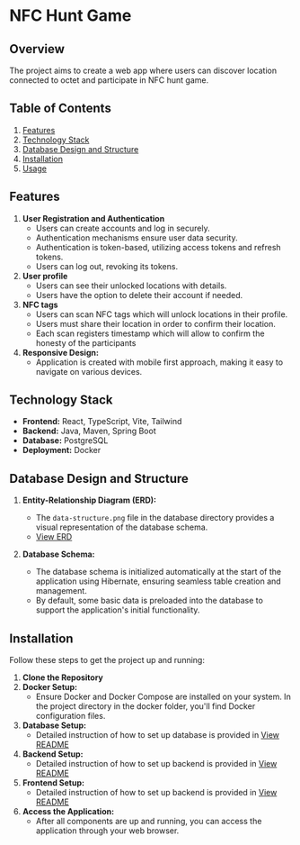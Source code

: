 # NFC Hunt Game

## Overview

The project aims to create a web app where users can discover location connected to octet and participate in NFC hunt game. 

## Table of Contents

1. [Features](#features)
2. [Technology Stack](#technology-stack)
3. [Database Design and Structure](#database-design-and-structure)
4. [Installation](#installation)
5. [Usage](#usage)

## Features

1. **User Registration and Authentication**
    - Users can create accounts and log in securely.
    - Authentication mechanisms ensure user data security.
    - Authentication is token-based, utilizing access tokens and refresh tokens.
    - Users can log out, revoking its tokens.
2. **User profile**
    - Users can see their unlocked locations with details.  
    - Users have the option to delete their account if needed.
3. **NFC tags**
    - Users can scan NFC tags which will unlock locations in their profile.
    - Users must share their location in order to confirm their location.
    - Each scan registers timestamp which will allow to confirm the honesty of the participants
4. **Responsive Design:**
    - Application is created with mobile first approach, making it easy to navigate on various devices.

## Technology Stack

- **Frontend:** React, TypeScript, Vite, Tailwind
- **Backend:** Java, Maven, Spring Boot
- **Database:** PostgreSQL
- **Deployment:** Docker

## Database Design and Structure

1. **Entity-Relationship Diagram (ERD):**
    - The `data-structure.png` file in the database directory provides a visual representation of the database schema.
    - [View ERD](./database/data-structure.png)

2. **Database Schema:**
    - The database schema is initialized automatically at the start of the application using Hibernate, ensuring seamless table creation and management.
    - By default, some basic data is preloaded into the database to support the application's initial functionality.

## Installation
Follow these steps to get the project up and running:
1. **Clone the Repository**
2. **Docker Setup:**
    - Ensure Docker and Docker Compose are installed on your system. In the project directory in the docker folder, you'll find Docker configuration files.
3. **Database Setup:**
    - Detailed instruction of how to set up database is provided in [View README](./database/README.md)
4. **Backend Setup:**
    - Detailed instruction of how to set up backend is provided in [View README](./backend/README.md)
5. **Frontend Setup:**
    - Detailed instruction of how to set up backend is provided in [View README](./frontend/README.md)
6. **Access the Application:**
    - After all components are up and running, you can access the application through your web browser.
